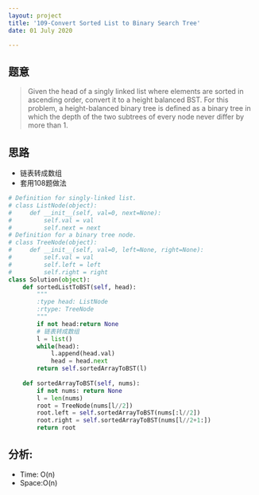 ```yaml
---
layout: project
title: '109-Convert Sorted List to Binary Search Tree'
date: 01 July 2020

---
```

## 题意
> Given the head of a singly linked list where elements are sorted in ascending order, convert it to a height balanced BST.
> For this problem, a height-balanced binary tree is defined as a binary tree in which the depth of the two subtrees of every node never differ by more than 1.

## 思路
- 链表转成数组
- 套用108题做法

~~~python
# Definition for singly-linked list.
# class ListNode(object):
#     def __init__(self, val=0, next=None):
#         self.val = val
#         self.next = next
# Definition for a binary tree node.
# class TreeNode(object):
#     def __init__(self, val=0, left=None, right=None):
#         self.val = val
#         self.left = left
#         self.right = right
class Solution(object):
    def sortedListToBST(self, head):
        """
        :type head: ListNode
        :rtype: TreeNode
        """
        if not head:return None
        # 链表转成数组
        l = list()
        while(head):
            l.append(head.val)
            head = head.next
        return self.sortedArrayToBST(l)
        
    def sortedArrayToBST(self, nums):
        if not nums: return None
        l = len(nums)
        root = TreeNode(nums[l//2])
        root.left = self.sortedArrayToBST(nums[:l//2])
        root.right = self.sortedArrayToBST(nums[l//2+1:])
        return root
~~~

## 分析:
- Time: O(n) 
- Space:O(n) 
